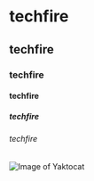 # techfire
## techfire
### techfire
#### techfire
##### techfire
###### techfire

![Image of Yaktocat](https://octodex.github.com/images/yaktocat.png)
